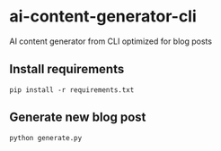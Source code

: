 # ai-content-generator-cli
AI content generator from CLI optimized for blog posts

## Install requirements
```
pip install -r requirements.txt
```

## Generate new blog post
```
python generate.py
```

